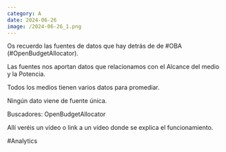 ```yaml
--- 
category: A 
date: 2024-06-26 
image: /2024-06-26_1.png 
--- 
```


Os recuerdo las fuentes de datos que hay detrás de de #OBA (#OpenBudgetAllocator). 

Las fuentes nos aportan datos que relacionamos con el Alcance del medio y la Potencia. 

Todos los medios tienen varios datos para promediar. 

Ningún dato viene de fuente única. 

Buscadores: OpenBudgetAllocator

Allí veréis un vídeo o link a un vídeo donde se explica el funcionamiento. 

#Analytics